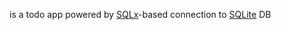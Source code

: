 is a todo app powered by [SQLx](https://github.com/launchbadge/sqlx)-based connection to [SQLite](https://www.sqlite.org/index.html) DB